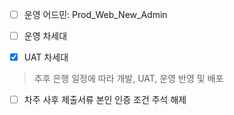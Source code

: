 - [ ] 운영 어드민: Prod_Web_New_Admin
- [ ] 운영 차세대
- [x] UAT 차세대


> 추후 은행 일정에 따라 개발, UAT, 운영 반영 및 배포
- [ ] 차주 사후 제출서류 본인 인증 조건 주석 해제